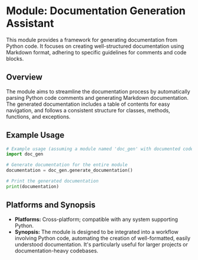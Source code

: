 # Module: Documentation Generation Assistant

This module provides a framework for generating documentation from Python code.  It focuses on creating well-structured documentation using Markdown format, adhering to specific guidelines for comments and code blocks.

## Overview

The module aims to streamline the documentation process by automatically parsing Python code comments and generating Markdown documentation. The generated documentation includes a table of contents for easy navigation, and follows a consistent structure for classes, methods, functions, and exceptions.

## Example Usage

```python
# Example usage (assuming a module named 'doc_gen' with documented code)
import doc_gen

# Generate documentation for the entire module
documentation = doc_gen.generate_documentation()

# Print the generated documentation
print(documentation)
```

## Platforms and Synopsis

- **Platforms:** Cross-platform; compatible with any system supporting Python.
- **Synopsis:**  The module is designed to be integrated into a workflow involving Python code, automating the creation of well-formatted, easily understood documentation.  It's particularly useful for larger projects or documentation-heavy codebases.


```